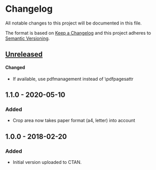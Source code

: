 # Changelog

All notable changes to this project will be documented in this file.

The format is based on [Keep a Changelog](http://keepachangelog.com/en/1.0.0/)
and this project adheres to [Semantic Versioning](http://semver.org/spec/v2.0.0.html).

## [Unreleased]

#### Changed

- If available, use pdfmanagement instead of \pdfpagesattr

## 1.1.0 - 2020-05-10

### Added

- Crop area now takes paper format (a4, letter) into account

## 1.0.0 - 2018-02-20

### Added

- Initial version uploaded to CTAN.

[Unreleased]: https://git.logicalhacking.com/adbrucker/llncsconf/compare/v1.1.0...HEAD
[1.1.0]: https://git.logicalhacking.com/adbrucker/llncsconf/compare/v1.0.0...v1.1.0
